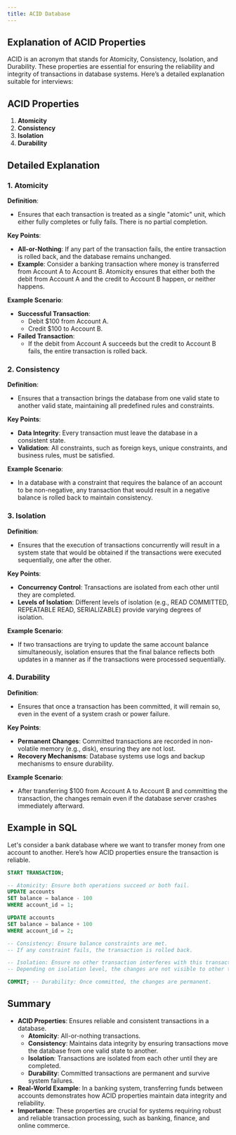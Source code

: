 ```yaml
---
title: ACID Database
---
```


## Explanation of ACID Properties

ACID is an acronym that stands for Atomicity, Consistency, Isolation, and Durability. These properties are essential for ensuring the reliability and integrity of transactions in database systems. Here’s a detailed explanation suitable for interviews:

## ACID Properties

1. **Atomicity**
2. **Consistency**
3. **Isolation**
4. **Durability**

## Detailed Explanation

### 1. Atomicity

**Definition**:

- Ensures that each transaction is treated as a single "atomic" unit, which either fully completes or fully fails. There is no partial completion.

**Key Points**:

- **All-or-Nothing**: If any part of the transaction fails, the entire transaction is rolled back, and the database remains unchanged.
- **Example**: Consider a banking transaction where money is transferred from Account A to Account B. Atomicity ensures that either both the debit from Account A and the credit to Account B happen, or neither happens.

**Example Scenario**:

- **Successful Transaction**:
  - Debit $100 from Account A.
  - Credit $100 to Account B.
- **Failed Transaction**:
  - If the debit from Account A succeeds but the credit to Account B fails, the entire transaction is rolled back.

### 2. Consistency

**Definition**:

- Ensures that a transaction brings the database from one valid state to another valid state, maintaining all predefined rules and constraints.

**Key Points**:

- **Data Integrity**: Every transaction must leave the database in a consistent state.
- **Validation**: All constraints, such as foreign keys, unique constraints, and business rules, must be satisfied.

**Example Scenario**:

- In a database with a constraint that requires the balance of an account to be non-negative, any transaction that would result in a negative balance is rolled back to maintain consistency.

### 3. Isolation

**Definition**:

- Ensures that the execution of transactions concurrently will result in a system state that would be obtained if the transactions were executed sequentially, one after the other.

**Key Points**:

- **Concurrency Control**: Transactions are isolated from each other until they are completed.
- **Levels of Isolation**: Different levels of isolation (e.g., READ COMMITTED, REPEATABLE READ, SERIALIZABLE) provide varying degrees of isolation.

**Example Scenario**:

- If two transactions are trying to update the same account balance simultaneously, isolation ensures that the final balance reflects both updates in a manner as if the transactions were processed sequentially.

### 4. Durability

**Definition**:

- Ensures that once a transaction has been committed, it will remain so, even in the event of a system crash or power failure.

**Key Points**:

- **Permanent Changes**: Committed transactions are recorded in non-volatile memory (e.g., disk), ensuring they are not lost.
- **Recovery Mechanisms**: Database systems use logs and backup mechanisms to ensure durability.

**Example Scenario**:

- After transferring $100 from Account A to Account B and committing the transaction, the changes remain even if the database server crashes immediately afterward.

## Example in SQL

Let's consider a bank database where we want to transfer money from one account to another. Here’s how ACID properties ensure the transaction is reliable.

```sql
START TRANSACTION;

-- Atomicity: Ensure both operations succeed or both fail.
UPDATE accounts
SET balance = balance - 100
WHERE account_id = 1;

UPDATE accounts
SET balance = balance + 100
WHERE account_id = 2;

-- Consistency: Ensure balance constraints are met.
-- If any constraint fails, the transaction is rolled back.

-- Isolation: Ensure no other transaction interferes with this transaction.
-- Depending on isolation level, the changes are not visible to other transactions until commit.

COMMIT; -- Durability: Once committed, the changes are permanent.
```

## Summary

- **ACID Properties**: Ensures reliable and consistent transactions in a database.
  - **Atomicity**: All-or-nothing transactions.
  - **Consistency**: Maintains data integrity by ensuring transactions move the database from one valid state to another.
  - **Isolation**: Transactions are isolated from each other until they are completed.
  - **Durability**: Committed transactions are permanent and survive system failures.
- **Real-World Example**: In a banking system, transferring funds between accounts demonstrates how ACID properties maintain data integrity and reliability.
- **Importance**: These properties are crucial for systems requiring robust and reliable transaction processing, such as banking, finance, and online commerce.
